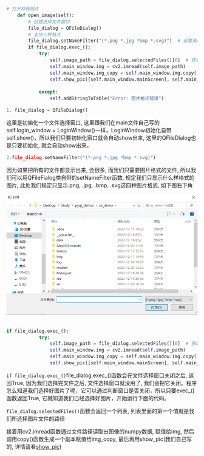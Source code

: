 ```python
# 打开样例照片
    def open_image(self):
        # 创建选择文件窗口
        file_dialog = QFileDialog()
        # 支持三种格式
        file_dialog.setNameFilter("(*.png *.jpg *bmp *.svg)")  # 设置选取的图片的格式，绝对路径不能有中文
        if file_dialog.exec_():
            try:
                self.image_path = file_dialog.selectedFiles()[0]  # 获取选取图片的路径
                self.main_window.img = cv2.imread(self.image_path)
                self.main_window.img_copy = self.main_window.img.copy()  # 思考一下为什么需要self.main_window.img_copy
                self.show_pic([self.main_window.mainScreen], self.main_window.img_copy)

            except:
                self.addStringToTable("Error: 图片格式错误")

```
```python
1. file_dialog = QFileDialog()
```
这里是初始化一个文件选择窗口, 这里跟我们在main文件自己写的self.login_window = LoginWindow()一样，LoginWindow初始化自带self.show()，所以我们只要初始化窗口就会自动show出来, 这里的QFileDialog也是只要初始化, 就会自动show出来。

```python
2.file_dialog.setNameFilter("(*.png *.jpg *bmp *.svg)") 
 ```
 因为如果把所有的文件都显示出来, 会很多, 而我们只需要图片格式的文件, 所以我们可以用QFileFialog类自带的setNameFilter函数, 规定我们只显示什么样格式的图片, 此处我们规定只显示.png, .jpg, .bmp, .svg这四种图片格式, 如下图右下角

<img src="../image/11.bmp"></img>


```python

if file_dialog.exec_():
            try:
                self.image_path = file_dialog.selectedFiles()[0]  # 获取选取图片的路径
                self.main_window.img = cv2.imread(self.image_path)
                self.main_window.img_copy = self.main_window.img.copy()  # 思考一下为什么需要self.main_window.img_copy
                self.show_pic([self.main_window.mainScreen], self.main_window.img_copy)
```
`if file_dialog.exec_()`file_dialog.exec_()函数会在文件选择窗口关闭之后, 返回True, 因为我们选择完文件之后, 文件选择窗口就没用了, 我们会把它关闭。程序怎么知道我们选择好图片了呢，它可以通过判断窗口是否关闭，所以只要exec_()函数返回True, 它就知道我们已经选择好图片，开始运行下面的代码。

`file_dialog.selectedFiles()`函数会返回一个列表, 列表里面的第一个值就是我们所选择图片文件的路径

接着用cv2.imread函数通过文件路径读取出图像的numpy数据, 赋值给img, 然后调用copy()函数生成一个副本赋值给img_copy, 最后再用show_pic(我们自己写的, 详情请看[show_pic](./main文件的show_pic函数.md))
